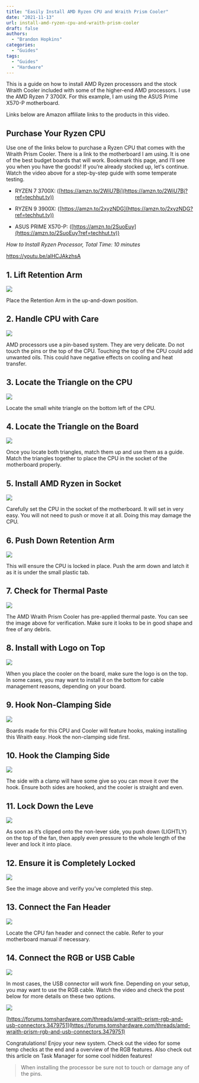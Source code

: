 ```yaml
---
title: "Easily Install AMD Ryzen CPU and Wraith Prism Cooler"
date: "2021-11-13"
url: install-amd-ryzen-cpu-and-wraith-prism-cooler
draft: false
authors:
  - "Brandon Hopkins"
categories:
  - "Guides"
tags:
  - "Guides"
  - "Hardware"
---
```


This is a guide on how to install AMD Ryzen processors and the stock Wraith Cooler included with some of the higher-end AMD processors. I use the AMD Ryzen 7 3700X. For this example, I am using the ASUS Prime X570-P motherboard.

Links below are Amazon affiliate links to the products in this video.

## Purchase Your Ryzen CPU

Use one of the links below to purchase a Ryzen CPU that comes with the Wraith Prism Cooler. There is a link to the motherboard I am using. It is one of the best budget boards that will work. Bookmark this page, and I’ll see you when you have the goods! If you’re already stocked up, let's continue. Watch the video above for a step-by-step guide with some temperate testing.

- RYZEN 7 3700X: ([https://amzn.to/2WiU7Bj](https://amzn.to/2WiU7Bj?ref=techhut.tv))

- RYZEN 9 3900X: ([https://amzn.to/2xyzNDG](https://amzn.to/2xyzNDG?ref=techhut.tv))

- ASUS PRIME X570-P: ([https://amzn.to/2SuoEuy](https://amzn.to/2SuoEuy?ref=techhut.tv))

_How to Install Ryzen Processor, Total Time: 10 minutes_

https://youtu.be/alHCJAkzhsA

## 1\. Lift Retention Arm

![](images/1-amd-retention-arm-1024x576-1.jpg)

Place the Retention Arm in the up-and-down position.

## 2\. Handle CPU with Care

![](images/2-amd-ryzen-pins-1024x576-1.jpg)

AMD processors use a pin-based system. They are very delicate. Do not touch the pins or the top of the CPU. Touching the top of the CPU could add unwanted oils. This could have negative effects on cooling and heat transfer.

## 3\. Locate the Triangle on the CPU

![](images/3-amd-cpu-triangle-1024x576-1.jpg)

Locate the small white triangle on the bottom left of the CPU.

## 4\. Locate the Triangle on the Board

![](images/4-amd-cpu-socket-1024x576-1.jpg)

Once you locate both triangles, match them up and use them as a guide. Match the triangles together to place the CPU in the socket of the motherboard properly.

## 5\. Install AMD Ryzen in Socket

![](images/5-amd-motherboard-installed-1024x576-1.jpg)

Carefully set the CPU in the socket of the motherboard. It will set in very easy. You will not need to push or move it at all. Doing this may damage the CPU.

## 6\. Push Down Retention Arm

![](images/6-amd-retention-arm-down-1024x576-1.jpg)

This will ensure the CPU is locked in place. Push the arm down and latch it as it is under the small plastic tab.

## 7\. Check for Thermal Paste

![](images/7-amd-cooler-preinstalled-paste-1024x576-1.jpg)

The AMD Wraith Prism Cooler has pre-applied thermal paste. You can see the image above for verification. Make sure it looks to be in good shape and free of any debris.

## 8\. Install with Logo on Top

![](images/8-amd-logo-cooler-1024x576-1.jpg)

When you place the cooler on the board, make sure the logo is on the top. In some cases, you may want to install it on the bottom for cable management reasons, depending on your board.

## 9\. Hook Non-Clamping Side

![](images/9-amd-cooler-clamping-hook-1024x576-1.jpg)

Boards made for this CPU and Cooler will feature hooks, making installing this Wraith easy. Hook the non-clamping side first.

## 10\. Hook the Clamping Side

![](images/10-amd-wriath-cooler-mobo-1024x576-1.jpg)

The side with a clamp will have some give so you can move it over the hook. Ensure both sides are hooked, and the cooler is straight and even.

## 11\. Lock Down the Leve

![](images/11-amd-cooler-lever-1024x576-1.jpg)

As soon as it’s clipped onto the non-lever side, you push down (LIGHTLY) on the top of the fan, then apply even pressure to the whole length of the lever and lock it into place.

## 12\. Ensure it is Completely Locked

![](images/12-amd-level-locked-cooler-1024x576-1.jpg)

See the image above and verify you’ve completed this step.

## 13\. Connect the Fan Header

![](images/13-amd-fan-header-connection-1024x576-1.jpg)

Locate the CPU fan header and connect the cable. Refer to your motherboard manual if necessary.

## 14\. Connect the RGB or USB Cable

![](images/14-amd-rgb-usb-cable-1024x576-1.jpg)

In most cases, the USB connector will work fine. Depending on your setup, you may want to use the RGB cable. Watch the video and check the post below for more details on these two options.

![](images/15-amd-toms-hardware.png)

[https://forums.tomshardware.com/threads/amd-wraith-prism-rgb-and-usb-connectors.3479751](https://forums.tomshardware.com/threads/amd-wraith-prism-rgb-and-usb-connectors.3479751)

Congratulations! Enjoy your new system. Check out the video for some temp checks at the end and a overview of the RGB features. Also check out this article on Task Manager for some cool hidden features!

> When installing the processor be sure not to touch or damage any of the pins.
